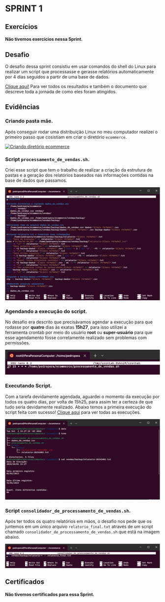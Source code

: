 # SPRINT 1

## Exercícios
#### Não tivemos exercícios nessa Sprint.

## Desafio
O desafio dessa sprint consistiu em usar comandos do shell do Linux para realizar um script que processasse e gerasse relatórios automaticamente por 4 dias seguidos a partir de uma base de dados.

[Clique aqui!](./desafio) Para ver todos os resultados e também o documento que descreve toda a jornada de como eles foram atingidos.

## Evidências

### Criando pasta mãe.
Após conseguir rodar uma distribuição Linux no meu computador realizei o primeiro passo que cosistiam em criar o diretório ```ecommerce```.

[![Criando diretório ecommerce](./evidencias/criando_diretório_ecommerce.png)](./evidencias)

### Script ```processamento_de_vendas.sh```.
Criei esse script que tem o trabalho de realizar a criação da estrutura de pastas e a geração dos relatórios baseados nas informações contidas na base de dados que passamos.

[![Criando script "processamento_de_vendas"](./evidencias/script_processamento.png)](./evidencias)

### Agendando a execução do script.
No desafio era descrito que precisávamos agendar a execução para que rodasse por **quatro** dias às exatas **15h27**, para isso utilizei a ferramenta crontab por meio do usuário **root** ou **super-usuário** para que esse agendamento fosse corretamente realizado sem problemas com permissões.

![Adicionando tarefa](./evidencias/adicionando_tarefa.png)

### Executando Script.
Com a tarefa devidamente agendada, aguardei o momento da execução por todos os quatro dias, por volta de 15h25, para assim ter a certeza de que tudo seria devidamente realizado. Abaixo temos a primeira execução do script feita com sucesso! [Clique aqui](./desafio/README.md) para ver todas as execuções.

[![Primeiro dia de execução do scripr "processamento_de_vendas"](./evidencias/1.primeira_execução.png)](./evidencias)

### Script ```consolidador_de_processamento_de_vendas.sh```.
Após ter todos os quatro relatórios em mãos, o desafio nos pede que os juntemos em um único arquivo ```relatorio_final.txt``` através de um script chamado ```consolidador_de_processamento_de_vendas.sh``` que está na imagem abaixo.

[![Juntando os relatórios](./evidencias/script_consolidador.png)](./evidencias)

## Certificados
#### Não tivemos certificados para essa Sprint.
